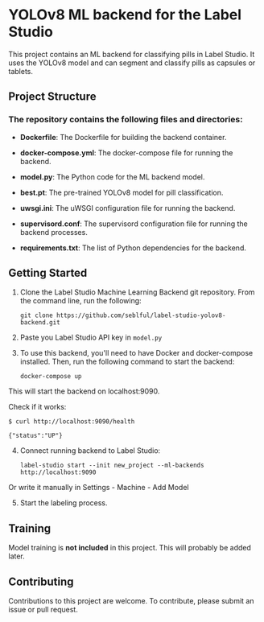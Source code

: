 # YOLOv8 ML backend for the Label Studio

This project contains an ML backend for classifying pills in Label Studio. It uses the YOLOv8 model and can segment and classify pills as capsules or tablets.

## Project Structure

### The repository contains the following files and directories:

- **Dockerfile**: The Dockerfile for building the backend container.

- **docker-compose.yml**: The docker-compose file for running the backend.

- **model.py**: The Python code for the ML backend model.

- **best.pt**: The pre-trained YOLOv8 model for pill classification.

- **uwsgi.ini**: The uWSGI configuration file for running the backend.

- **supervisord.conf**: The supervisord configuration file for running the backend processes.

- **requirements.txt**: The list of Python dependencies for the backend.

## Getting Started

1. Clone the Label Studio Machine Learning Backend git repository. From the command line, run the following:

   `git clone https://github.com/seblful/label-studio-yolov8-backend.git`

2. Paste you Label Studio API key in `model.py`

3. To use this backend, you'll need to have Docker and docker-compose installed. Then, run the following command to start the backend:

   `docker-compose up`

This will start the backend on localhost:9090.

Check if it works:

`$ curl http://localhost:9090/health`

`{"status":"UP"}`

4. Connect running backend to Label Studio:

   `label-studio start --init new_project --ml-backends http://localhost:9090`

Or write it manually in Settings - Machine - Add Model

5. Start the labeling process.

## Training

Model training is **not included** in this project. This will probably be added later.

## Contributing

Contributions to this project are welcome. To contribute, please submit an issue or pull request.
